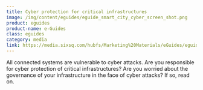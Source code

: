 ```yaml
---
title: Cyber protection for critical infrastructures
image: /img/content/eguides/eguide_smart_city_cyber_screen_shot.png
product: eguides
product-name: e-Guides
class: eguides
category: media
link: https://media.sixsq.com/hubfs/Marketing%20Materials/eGuides/eguides-Cyber-protection-for-critical-infrastructures.pdf
---
```


All connected systems are vulnerable to cyber attacks. Are you responsible for cyber protection of critical infrastructures? Are you worried about the governance of your infrastructure in the face of cyber attacks? If so, read on.
